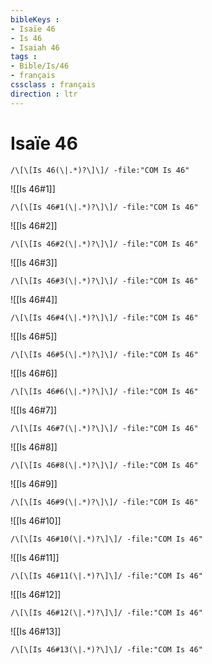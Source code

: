 ```yaml
---
bibleKeys : 
- Isaïe 46
- Is 46
- Isaiah 46
tags : 
- Bible/Is/46
- français
cssclass : français
direction : ltr
---
```


# Isaïe 46

```query
/\[\[Is 46(\|.*)?\]\]/ -file:"COM Is 46"
```



![[Is 46#1]]

```query
/\[\[Is 46#1(\|.*)?\]\]/ -file:"COM Is 46"
```

![[Is 46#2]]

```query
/\[\[Is 46#2(\|.*)?\]\]/ -file:"COM Is 46"
```

![[Is 46#3]]

```query
/\[\[Is 46#3(\|.*)?\]\]/ -file:"COM Is 46"
```

![[Is 46#4]]

```query
/\[\[Is 46#4(\|.*)?\]\]/ -file:"COM Is 46"
```

![[Is 46#5]]

```query
/\[\[Is 46#5(\|.*)?\]\]/ -file:"COM Is 46"
```

![[Is 46#6]]

```query
/\[\[Is 46#6(\|.*)?\]\]/ -file:"COM Is 46"
```

![[Is 46#7]]

```query
/\[\[Is 46#7(\|.*)?\]\]/ -file:"COM Is 46"
```

![[Is 46#8]]

```query
/\[\[Is 46#8(\|.*)?\]\]/ -file:"COM Is 46"
```

![[Is 46#9]]

```query
/\[\[Is 46#9(\|.*)?\]\]/ -file:"COM Is 46"
```

![[Is 46#10]]

```query
/\[\[Is 46#10(\|.*)?\]\]/ -file:"COM Is 46"
```

![[Is 46#11]]

```query
/\[\[Is 46#11(\|.*)?\]\]/ -file:"COM Is 46"
```

![[Is 46#12]]

```query
/\[\[Is 46#12(\|.*)?\]\]/ -file:"COM Is 46"
```

![[Is 46#13]]

```query
/\[\[Is 46#13(\|.*)?\]\]/ -file:"COM Is 46"
```

